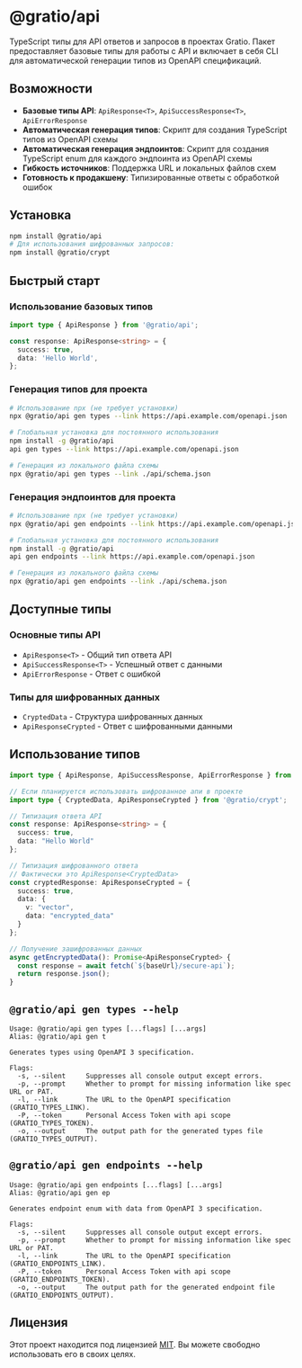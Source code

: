 # @gratio/api

TypeScript типы для API ответов и запросов в проектах Gratio. Пакет предоставляет базовые типы для работы с API и включает в себя CLI для автоматической генерации типов из OpenAPI спецификаций.

## Возможности

- **Базовые типы API**: `ApiResponse<T>`, `ApiSuccessResponse<T>`, `ApiErrorResponse`
- **Автоматическая генерация типов**: Скрипт для создания TypeScript типов из OpenAPI схемы
- **Автоматическая генерация эндпоинтов**: Скрипт для создания TypeScript enum для каждого эндпоинта из OpenAPI схемы
- **Гибкость источников**: Поддержка URL и локальных файлов схем
- **Готовность к продакшену**: Типизированные ответы с обработкой ошибок

## Установка

```bash
npm install @gratio/api
# Для использования шифрованных запросов:
npm install @gratio/crypt
```

## Быстрый старт

### Использование базовых типов

```typescript
import type { ApiResponse } from '@gratio/api';

const response: ApiResponse<string> = {
  success: true,
  data: 'Hello World',
};
```

### Генерация типов для проекта

```bash
# Использование npx (не требует установки)
npx @gratio/api gen types --link https://api.example.com/openapi.json

# Глобальная установка для постоянного использования
npm install -g @gratio/api
api gen types --link https://api.example.com/openapi.json

# Генерация из локального файла схемы
npx @gratio/api gen types --link ./api/schema.json
```

### Генерация эндпоинтов для проекта

```bash
# Использование npx (не требует установки)
npx @gratio/api gen endpoints --link https://api.example.com/openapi.json

# Глобальная установка для постоянного использования
npm install -g @gratio/api
api gen endpoints --link https://api.example.com/openapi.json

# Генерация из локального файла схемы
npx @gratio/api gen endpoints --link ./api/schema.json
```

## Доступные типы

### Основные типы API

- `ApiResponse<T>` - Общий тип ответа API
- `ApiSuccessResponse<T>` - Успешный ответ с данными
- `ApiErrorResponse` - Ответ с ошибкой

### Типы для шифрованных данных

- `CryptedData` - Структура шифрованных данных
- `ApiResponseCrypted` - Ответ с шифрованными данными

## Использование типов

```typescript
import type { ApiResponse, ApiSuccessResponse, ApiErrorResponse } from '@gratio/api';

// Если планируется использовать шифрованное апи в проекте
import type { CryptedData, ApiResponseCrypted } from '@gratio/crypt';

// Типизация ответа API
const response: ApiResponse<string> = {
  success: true,
  data: "Hello World"
};

// Типизация шифрованного ответа
// Фактически это ApiResponse<CryptedData>
const cryptedResponse: ApiResponseCrypted = {
  success: true,
  data: {
    v: "vector",
    data: "encrypted_data"
  }
};

// Получение зашифрованных данных
async getEncryptedData(): Promise<ApiResponseCrypted> {
  const response = await fetch(`${baseUrl}/secure-api`);
  return response.json();
}
```

## `@gratio/api gen types --help`

```
Usage: @gratio/api gen types [...flags] [...args]
Alias: @gratio/api gen t

Generates types using OpenAPI 3 specification.

Flags:
  -s, --silent     Suppresses all console output except errors.
  -p, --prompt     Whether to prompt for missing information like spec URL or PAT.
  -l, --link       The URL to the OpenAPI specification (GRATIO_TYPES_LINK).
  -P, --token      Personal Access Token with api scope (GRATIO_TYPES_TOKEN).
  -o, --output     The output path for the generated types file (GRATIO_TYPES_OUTPUT).
```

## `@gratio/api gen endpoints --help`

```
Usage: @gratio/api gen endpoints [...flags] [...args]
Alias: @gratio/api gen ep

Generates endpoint enum with data from OpenAPI 3 specification.

Flags:
  -s, --silent     Suppresses all console output except errors.
  -p, --prompt     Whether to prompt for missing information like spec URL or PAT.
  -l, --link       The URL to the OpenAPI specification (GRATIO_ENDPOINTS_LINK).
  -P, --token      Personal Access Token with api scope (GRATIO_ENDPOINTS_TOKEN).
  -o, --output     The output path for the generated endpoint file (GRATIO_ENDPOINTS_OUTPUT).
```

## Лицензия

Этот проект находится под лицензией [MIT](https://choosealicense.com/licenses/mit/). Вы можете свободно использовать его в своих целях.
